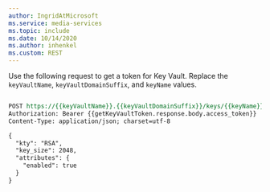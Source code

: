 ```yaml
---
author: IngridAtMicrosoft
ms.service: media-services 
ms.topic: include
ms.date: 10/14/2020
ms.author: inhenkel
ms.custom: REST
---
```


<!--Create an RSA key for key vault-->

Use the following request to get a token for Key Vault.  Replace the `keyVaultName`, `keyVaultDomainSuffix`, and `keyName` values. 

```rest

POST https://{{keyVaultName}}.{{keyVaultDomainSuffix}}/keys/{{keyName}}/create?api-version=7.0
Authorization: Bearer {{getKeyVaultToken.response.body.access_token}}
Content-Type: application/json; charset=utf-8

{
  "kty": "RSA",
  "key_size": 2048,
  "attributes": {
    "enabled": true
  }
}

```
